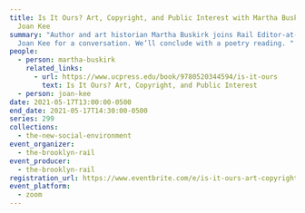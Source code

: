 ```yaml
---
title: Is It Ours? Art, Copyright, and Public Interest with Martha Buskirk and
  Joan Kee
summary: "Author and art historian Martha Buskirk joins Rail Editor-at-Large
  Joan Kee for a conversation. We’ll conclude with a poetry reading. "
people:
  - person: martha-buskirk
    related_links:
      - url: https://www.ucpress.edu/book/9780520344594/is-it-ours
        text: Is It Ours? Art, Copyright, and Public Interest
  - person: joan-kee
date: 2021-05-17T13:00:00-0500
end_date: 2021-05-17T14:30:00-0500
series: 299
collections:
  - the-new-social-environment
event_organizer:
  - the-brooklyn-rail
event_producer:
  - the-brooklyn-rail
registration_url: https://www.eventbrite.com/e/is-it-ours-art-copyright-public-interest-tickets-154444594941
event_platform:
  - zoom
---
```

